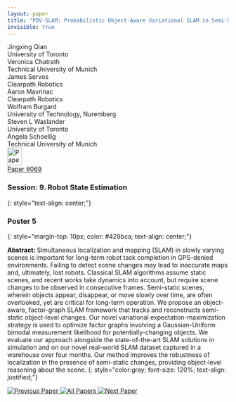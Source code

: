 ```yaml
---
layout: paper
title: "POV-SLAM: Probabilistic Object-Aware Variational SLAM in Semi-Static Environments"
invisible: true
---
```

<div class="paper-authors">
<div class="paper-author-box">
    <div class="paper-author-name">Jingxing Qian</div>
    <div class="paper-author-uni">University of Toronto</div>
</div>
<div class="paper-author-box">
    <div class="paper-author-name">Veronica Chatrath</div>
    <div class="paper-author-uni">Technical University of Munich</div>
</div>
<div class="paper-author-box">
    <div class="paper-author-name">James Servos</div>
    <div class="paper-author-uni">Clearpath Robotics</div>
</div>
<div class="paper-author-box">
    <div class="paper-author-name">Aaron Mavrinac</div>
    <div class="paper-author-uni">Clearpath Robotics</div>
</div>
<div class="paper-author-box">
    <div class="paper-author-name">Wolfram Burgard</div>
    <div class="paper-author-uni">University of Technology, Nuremberg</div>
</div>
<div class="paper-author-box">
    <div class="paper-author-name">Steven L Waslander</div>
    <div class="paper-author-uni">University of Toronto</div>
</div>
<div class="paper-author-box">
    <div class="paper-author-name">Angela Schoellig</div>
    <div class="paper-author-uni">Technical University of Munich</div>
</div>

</div><div class="paper-pdf">
<div> <a href="http://www.roboticsproceedings.org/rss19/p069.pdf"><img src="{{ site.baseurl }}/images/paper_link.png" alt="Paper Website" width = "33"  height = "40"/></a> </div>
<div> <a href="http://www.roboticsproceedings.org/rss19/p069.pdf">Paper&nbsp;#069</a> </div>
</div>

### Session: 9. Robot State Estimation
{: style="text-align: center;"}

### Poster 5
{: style="margin-top: 10px; color: #428bca; text-align: center;"}

<b style="color: black;">Abstract: </b>Simultaneous localization and mapping (SLAM) in slowly varying scenes is important for long-term robot task completion in GPS-denied environments. Failing to detect scene changes may lead to inaccurate maps and, ultimately, lost robots. Classical SLAM algorithms assume static scenes, and recent works take dynamics into account, but require scene changes to be observed in consecutive frames. Semi-static scenes, wherein objects appear, disappear, or move slowly over time, are often overlooked, yet are critical for long-term operation. We propose an object-aware, factor-graph SLAM framework that tracks and reconstructs semi-static object-level changes. Our novel variational expectation-maximization strategy is used to optimize factor graphs involving a Gaussian-Uniform bimodal measurement likelihood for potentially-changing objects. We evaluate our approach alongside the state-of-the-art SLAM solutions in simulation and on our novel real-world SLAM dataset captured in a warehouse over four months. Our method improves the robustness of localization in the presence of semi-static changes, providing object-level reasoning about the scene.
{: style="color:gray; font-size: 120%; text-align: justified;"}


<div class="paper-menu">
<a href="{{ site.baseurl }}/program/papers/068/"> <img src="{{ site.baseurl }}/images/previous_paper_icon.png" alt="Previous Paper" title="Previous Paper"/> </a>
<a href="{{ site.baseurl }}/program/papers"><img src="{{ site.baseurl }}/images/overview_icon.png" alt="All Papers" title="All Papers"/> </a>
<a href="{{ site.baseurl }}/program/papers/070/"> <img src="{{ site.baseurl }}/images/next_paper_icon.png" alt="Next Paper" title="Next Paper"/> </a>

</div>
